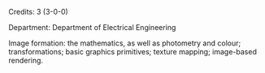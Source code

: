 Credits: 3 (3-0-0)

Department: Department of Electrical Engineering

Image formation: the mathematics, as well as photometry and colour; transformations; basic graphics primitives; texture mapping; image-based rendering.